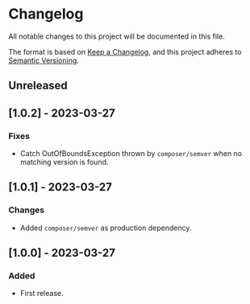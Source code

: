 # Changelog

All notable changes to this project will be documented in this file.

The format is based on [Keep a Changelog](https://keepachangelog.com/en/1.0.0/), and this project adheres to [Semantic Versioning](https://semver.org/spec/v2.0.0.html).

## Unreleased

## [1.0.2] - 2023-03-27

### Fixes

-   Catch OutOfBoundsException thrown by `composer/semver` when no matching version is found.

## [1.0.1] - 2023-03-27

### Changes

-   Added `composer/semver` as production dependency.

## [1.0.0] - 2023-03-27

### Added

-   First release.
